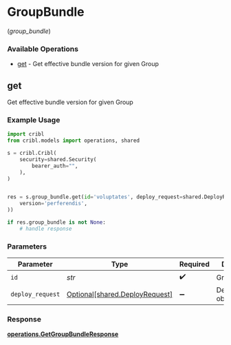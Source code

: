 # GroupBundle
(*group_bundle*)

### Available Operations

* [get](#get) - Get effective bundle version for given Group

## get

Get effective bundle version for given Group

### Example Usage

```python
import cribl
from cribl.models import operations, shared

s = cribl.Cribl(
    security=shared.Security(
        bearer_auth="",
    ),
)


res = s.group_bundle.get(id='voluptates', deploy_request=shared.DeployRequest(
    version='perferendis',
))

if res.group_bundle is not None:
    # handle response
```

### Parameters

| Parameter                                                              | Type                                                                   | Required                                                               | Description                                                            |
| ---------------------------------------------------------------------- | ---------------------------------------------------------------------- | ---------------------------------------------------------------------- | ---------------------------------------------------------------------- |
| `id`                                                                   | *str*                                                                  | :heavy_check_mark:                                                     | Group ID                                                               |
| `deploy_request`                                                       | [Optional[shared.DeployRequest]](../../models/shared/deployrequest.md) | :heavy_minus_sign:                                                     | DeployRequest object                                                   |


### Response

**[operations.GetGroupBundleResponse](../../models/operations/getgroupbundleresponse.md)**

